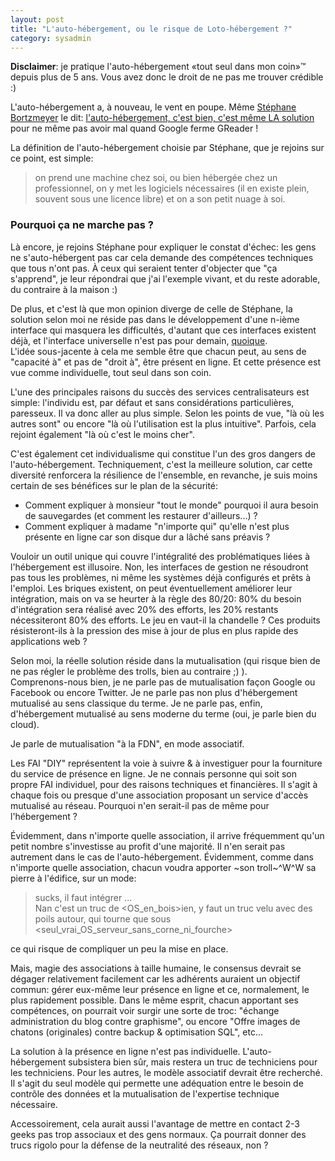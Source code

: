 ```yaml
---
layout: post
title: "L'auto-hébergement, ou le risque de Loto-hébergement ?"
category: sysadmin
---
```


__Disclaimer__: je pratique l'auto-hébergement «tout seul dans mon coin»™ depuis plus de 5 ans. Vous avez donc le droit de ne pas me trouver crédible :)

L'auto-hébergement a, à nouveau, le vent en poupe. Même [Stéphane Bortzmeyer](http://http//www.bortzmeyer.org/) le dit: [l'auto-hébergement, c'est bien, c'est même LA solution](http://www.bortzmeyer.org/presence-en-ligne.html) pour ne même pas avoir mal quand Google ferme GReader !

La définition de l'auto-hébergement choisie par Stéphane, que je rejoins sur ce point, est simple:

> on prend une machine chez soi, ou bien hébergée chez un professionnel,
  on y met les logiciels nécessaires (il en existe plein, souvent sous une
  licence libre) et on a son petit nuage à soi.

### Pourquoi ça ne marche pas ?

Là encore, je rejoins Stéphane pour expliquer le constat d'échec: les gens ne s'auto-hébergent pas car cela demande des compétences techniques que tous n'ont pas. À ceux qui seraient tenter d'objecter que "ça s'apprend", je leur répondrai que j'ai l'exemple vivant, et du reste adorable, du contraire à la maison :)

De plus, et c'est là que mon opinion diverge de celle de Stéphane, la solution selon moi ne réside pas dans le développement d'une n-ième interface qui masquera les difficultés, d'autant que ces interfaces existent déjà, et l'interface universelle n'est pas pour demain, [quoique](http://yunohost.org/).  
L'idée sous-jacente à cela me semble être que chacun peut, au sens de "capacité à" et pas de "droit à", être présent en ligne. Et cette présence est vue comme individuelle, tout seul dans son coin.

L'une des principales raisons du succès des services centralisateurs est simple: l'individu est, par défaut et sans considérations particulières, paresseux. Il va donc aller au plus simple. Selon les points de vue, "là où les autres sont" ou encore "là où l'utilisation est la plus intuitive". Parfois, cela rejoint également "là où c'est le moins cher".

C'est également cet individualisme qui constitue l'un des gros dangers de l'auto-hébergement. Techniquement, c'est la meilleure solution, car cette diversité renforcera la résilience de l'ensemble, en revanche, je suis moins certain de ses bénéfices sur le plan de la sécurité:

- Comment expliquer à monsieur "tout le monde" pourquoi il aura besoin de sauvegardes (et comment les restaurer d'ailleurs...) ?
- Comment expliquer à madame "n'importe qui" qu'elle n'est plus présente en ligne car son disque dur a lâché sans préavis ?

Vouloir un outil unique qui couvre l'intégralité des problématiques liées à l'hébergement est illusoire. Non, les interfaces de gestion ne résoudront pas tous les problèmes, ni même les systèmes déjà configurés et prêts à l'emploi. Les briques existent, on peut éventuellement améliorer leur intégration, mais on va se heurter à la règle des 80/20: 80% du besoin d'intégration sera réalisé avec 20% des efforts, les 20% restants nécessiteront 80% des efforts. Le jeu en vaut-il la chandelle ? Ces produits résisteront-ils à la pression des mise à jour de plus en plus rapide des applications web ?

Selon moi, la réelle solution réside dans la mutualisation (qui risque bien de ne pas régler le problème des trolls, bien au contraire ;) ).  
Comprenons-nous bien, je ne parle pas de mutualisation façon Google ou Facebook ou encore Twitter. Je ne parle pas non plus d'hébergement mutualisé au sens classique du terme. Je ne parle pas, enfin, d'hébergement mutualisé au sens moderne du terme (oui, je parle bien du cloud).

Je parle de mutualisation "à la FDN", en mode associatif.

Les FAI "DIY" représentent la voie à suivre & à investiguer pour la fourniture du service de présence en ligne. Je ne connais personne qui soit son propre FAI individuel, pour des raisons techniques et financières. Il s'agit à chaque fois ou presque d'une association proposant un service d'accès mutualisé au réseau. Pourquoi n'en serait-il pas de même pour l'hébergement ?

Évidemment, dans n'importe quelle association, il arrive fréquemment qu'un petit nombre s'investisse au profit d'une majorité. Il n'en serait pas autrement dans le cas de l'auto-hébergement.
Évidemment, comme dans n'importe quelle association, chacun voudra apporter ~son troll~^W^W sa pierre à l'édifice, sur un mode:

> <Serveur web A> sucks, il faut intégrer <Serveur web B>...  
  Nan c'est un truc de <OS_en_bois>ien, y faut un truc velu avec des poils autour,
  qui tourne que sous <seul_vrai_OS_serveur_sans_corne_ni_fourche>

ce qui risque de compliquer un peu la mise en place.

Mais, magie des associations à taille humaine, le consensus devrait se dégager relativement facilement car les adhérents auraient un objectif commun: gérer eux-même leur présence en ligne et ce, normalement, le plus rapidement possible. Dans le même esprit, chacun apportant ses compétences, on pourrait voir surgir une sorte de troc: "échange administration du blog contre graphisme", ou encore "Offre images de chatons (originales) contre backup & optimisation SQL", etc...

La solution à la présence en ligne n'est pas individuelle. L'auto-hébergement subsistera bien sûr, mais restera un truc de techniciens pour les techniciens. Pour les autres, le modèle associatif devrait être recherché.
Il s'agit du seul modèle qui permette une adéquation entre le besoin de contrôle des données et la mutualisation de l'expertise technique nécessaire.

Accessoirement, cela aurait aussi l'avantage de mettre en contact 2-3 geeks pas trop associaux et des gens normaux. Ça pourrait donner des trucs rigolo pour la défense de la neutralité des réseaux, non ?
